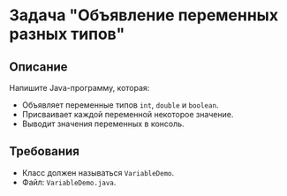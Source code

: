 # Задача "Объявление переменных разных типов"

## Описание

Напишите Java-программу, которая:

- Объявляет переменные типов `int`, `double` и `boolean`.
- Присваивает каждой переменной некоторое значение.
- Выводит значения переменных в консоль.

## Требования

- Класс должен называться `VariableDemo`.
- Файл: `VariableDemo.java`.